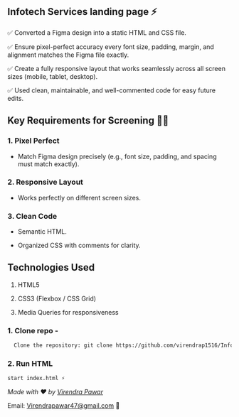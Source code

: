 ## Infotech Services landing page ⚡

✅ Converted a Figma design into a static HTML and CSS file.

✅ Ensure pixel-perfect accuracy every font size, padding, margin, and alignment matches the Figma file exactly.

✅ Create a fully responsive layout that works seamlessly across all screen sizes (mobile, tablet, desktop).

✅ Used clean, maintainable, and well-commented code for easy future edits.

## Key Requirements for Screening 👨‍💻
  ### 1. Pixel Perfect

- Match Figma design precisely (e.g., font size, padding, and spacing must match exactly).

 ### 2. Responsive Layout

- Works perfectly on different screen sizes.

### 3. Clean Code

- Semantic HTML.

- Organized CSS with comments for clarity.

## Technologies Used

  1. HTML5

  2. CSS3 (Flexbox / CSS Grid)

  3. Media Queries for responsiveness

### 1. Clone repo -
 ```bash
   Clone the repository: git clone https://github.com/virendrap1516/Infotech_Services 🗂️
   ```
### 2. Run HTML
 ```bash
 start index.html ⚡
   ```

_Made with ❤️ by [Virendra Pawar](https://github.com/virendrap1516)_

Email: Virendrapawar47@gmail.com 📧
